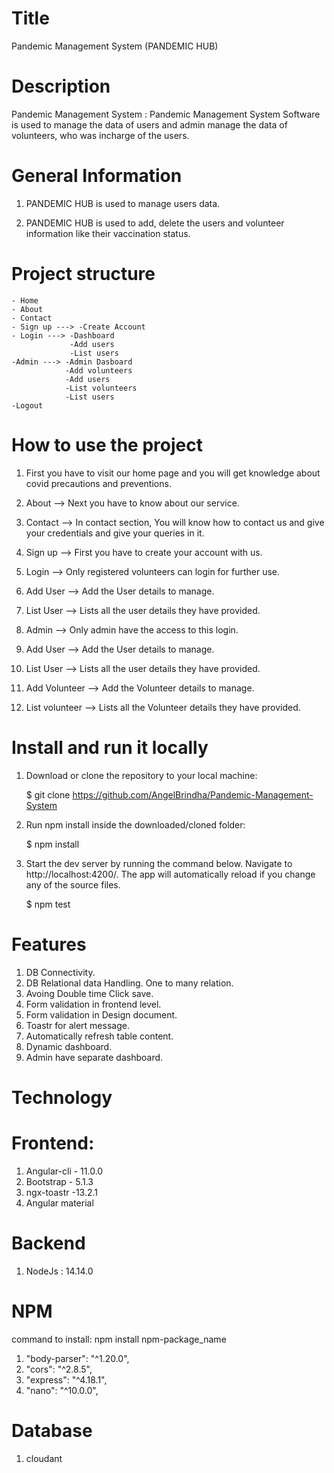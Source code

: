 # Title

Pandemic Management System (PANDEMIC HUB)

# Description

Pandemic Management System :
Pandemic Management System Software  is used to manage the data of users and admin manage the data of volunteers,
who was incharge of the users.

# General Information

1.  PANDEMIC HUB is used to manage users data.

2.  PANDEMIC HUB is used to add, delete the users and volunteer information like their vaccination status.

# Project structure

    - Home
    - About
    - Contact 
    - Sign up ---> -Create Account
    - Login ---> -Dashboard
                 -Add users
                 -List users
    -Admin ---> -Admin Dasboard
                -Add volunteers
                -Add users
                -List volunteers
                -List users
    -Logout


# How to use the project

1.  First you have to visit our home page and you will get knowledge about covid precautions and preventions.

2.  About --> Next you have to know about our service.

3.  Contact --> In contact section, You will know how to contact us and give your credentials and give your queries in it.

4.  Sign up --> First you have to create your account with us.

5.  Login --> Only registered volunteers can login for further use.

6.  Add User --> Add the User details to manage.

7.  List User --> Lists  all the  user details they have provided.

8.  Admin --> Only admin have the access to this login.

9.  Add User --> Add the User details to manage.

10.  List User --> Lists  all the  user details they have provided.

11. Add Volunteer --> Add the Volunteer details to manage.

12.  List volunteer --> Lists  all the  Volunteer details they have provided.


# Install and run it locally

1.  Download or clone the repository to your local machine:

    $ git clone https://github.com/AngelBrindha/Pandemic-Management-System

2.  Run npm install inside the downloaded/cloned folder:

    $ npm install

3.  Start the dev server by running the command below. Navigate to http://localhost:4200/.
    The app will automatically reload if you change any of the source files.

    $ npm test

# Features

1. DB Connectivity.
2. DB Relational data Handling.
   One to many relation.
3. Avoing Double time Click save.
4. Form validation in frontend level.
5. Form validation in Design document.
6. Toastr for alert message.
7. Automatically refresh table content.
8. Dynamic dashboard.
9. Admin have separate dashboard.

# Technology

# Frontend:

1. Angular-cli - 11.0.0
2. Bootstrap - 5.1.3
3. ngx-toastr -13.2.1
4. Angular material

# Backend

1. NodeJs : 14.14.0

# NPM

command to install: npm install npm-package_name

1. "body-parser": "^1.20.0",
2. "cors": "^2.8.5",
3. "express": "^4.18.1",
4. "nano": "^10.0.0",

# Database

1. cloudant
